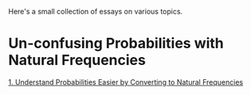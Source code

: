 Here's a small collection of essays on various topics.

Un-confusing Probabilities with Natural Frequencies
===================================================

[1. Understand Probabilities Easier by Converting to Natural Frequencies](pro-tip-about-probabilities.md)
